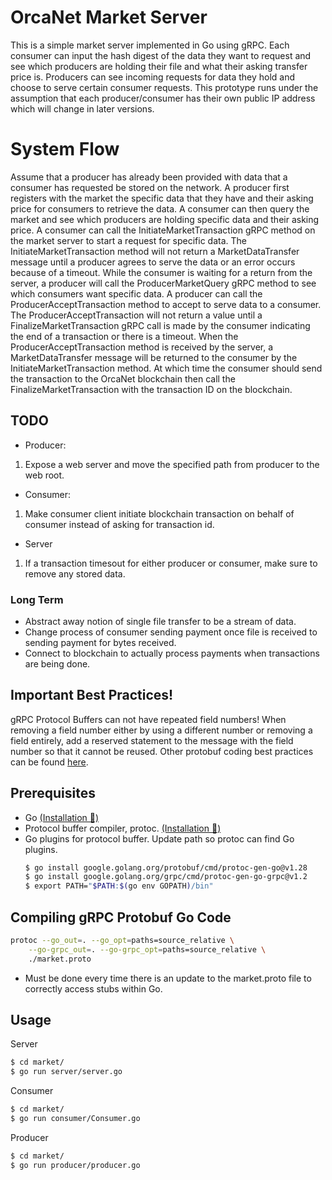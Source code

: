 # OrcaNet Market Server 
This is a simple market server implemented in Go using gRPC.
Each consumer can input the hash digest of the data they want to request and see which producers are holding their file and what their asking transfer price is. Producers can see incoming requests for data they hold and choose to serve certain consumer requests. This prototype runs under the assumption that each producer/consumer has their own public IP address which will change in later versions. 

# System Flow
Assume that a producer has already been provided with data that a consumer has requested be stored
on the network. A producer first registers with the market the specific data that they have 
and their asking price for consumers to retrieve the data. A consumer can then query the market and see which
producers are holding specific data and their asking price. A consumer can call the InitiateMarketTransaction
gRPC method on the market server to start a request for specific data. The InitiateMarketTransaction method
will not return a MarketDataTransfer message until a producer agrees to serve the data or an error
occurs because of a timeout. While the consumer is waiting for a return from the server, a producer
will call the ProducerMarketQuery gRPC method to see which consumers want specific data. A producer can
call the ProducerAcceptTransaction method to accept to serve data to a consumer. The ProducerAcceptTransaction will not return a value until a FinalizeMarketTransaction gRPC call is made by the consumer indicating the end of a transaction or there is a timeout. When the ProducerAcceptTransaction method is received by the server, a MarketDataTransfer message will be returned to the consumer by the InitiateMarketTransaction method. At which time the consumer should send the transaction to the OrcaNet blockchain then call the FinalizeMarketTransaction with the transaction ID on the blockchain.

## TODO 
- Producer: 
1) Expose a web server and move the specified path from producer to the web root.
- Consumer: 
1) Make consumer client initiate blockchain transaction on behalf of consumer instead of asking for transaction id.
- Server
1) If a transaction timesout for either producer or consumer, make sure to remove any stored data.

### Long Term
- Abstract away notion of single file transfer to be a stream of data. 
- Change process of consumer sending payment once file is received to sending payment for bytes received.
- Connect to blockchain to actually process payments when transactions are being done. 

## Important Best Practices!
gRPC Protocol Buffers can not have repeated field numbers! When removing a field number either by using a different number or removing a field entirely, add a reserved statement to the message with the field number
so that it cannot be reused. Other protobuf coding best practices can be found [here](https://protobuf.dev/programming-guides/dos-donts/).

## Prerequisites
+ Go [(Installation 📎)](https://go.dev/doc/install)
+ Protocol buffer compiler, protoc. [(Installation 📎)](https://grpc.io/docs/protoc-installation/)
+ Go plugins for protocol buffer. Update path so protoc can find Go plugins.
    ```bash
    $ go install google.golang.org/protobuf/cmd/protoc-gen-go@v1.28
    $ go install google.golang.org/grpc/cmd/protoc-gen-go-grpc@v1.2
    $ export PATH="$PATH:$(go env GOPATH)/bin"
    ```

## Compiling gRPC Protobuf Go Code
```bash
protoc --go_out=. --go_opt=paths=source_relative \
    --go-grpc_out=. --go-grpc_opt=paths=source_relative \
    ./market.proto
```
- Must be done every time there is an update to the market.proto file to correctly access stubs within Go.

## Usage
Server
```bash
$ cd market/
$ go run server/server.go
```

Consumer
```bash
$ cd market/
$ go run consumer/Consumer.go
```

Producer
```bash
$ cd market/
$ go run producer/producer.go
```